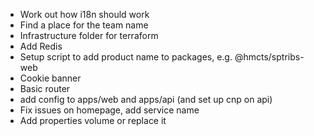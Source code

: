 - Work out how i18n should work
- Find a place for the team name
- Infrastructure folder for terraform
- Add Redis
- Setup script to add product name to packages, e.g. @hmcts/sptribs-web
- Cookie banner
- Basic router
- add config to apps/web and apps/api (and set up cnp on api)
- Fix issues on homepage, add service name
- Add properties volume or replace it